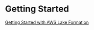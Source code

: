 # Getting Started

[Getting Started with AWS Lake Formation](https://docs.aws.amazon.com/lake-formation/latest/dg/getting-started.html)
